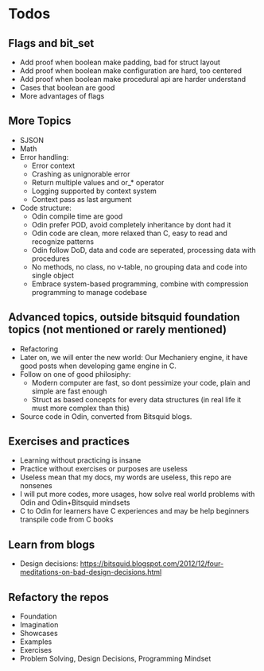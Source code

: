 # Todos

## Flags and bit_set
- Add proof when boolean make padding, bad for struct layout
- Add proof when boolean make configuration are hard, too centered
- Add proof when boolean make procedural api are harder understand
- Cases that boolean are good
- More advantages of flags


## More Topics
- SJSON
- Math
- Error handling:
    - Error context
    - Crashing as unignorable error
    - Return multiple values and or_* operator
    - Logging supported by context system
    - Context pass as last argument
- Code structure:
    - Odin compile time are good
    - Odin prefer POD, avoid completely inheritance by dont had it
    - Odin code are clean, more relaxed than C, easy to read and recognize patterns
    - Odin follow DoD, data and code are seperated, processing data with procedures
    - No methods, no class, no v-table, no grouping data and code into single object
    - Embrace system-based programming, combine with compression programming to manage codebase


## Advanced topics, outside bitsquid foundation topics (not mentioned or rarely mentioned)
- Refactoring
- Later on, we will enter the new world: Our Mechaniery engine, it have good posts when developing game engine in C.
- Follow on one of good philosiphy: 
    - Modern computer are fast, so dont pessimize your code, plain and simple are fast enough
    - Struct as based concepts for every data structures (in real life it must more complex than this)
- Source code in Odin, converted from Bitsquid blogs.


## Exercises and practices
- Learning without practicing is insane
- Practice without exercises or purposes are useless
- Useless mean that my docs, my words are useless, this repo are nonsenes
- I will put more codes, more usages, how solve real world problems with Odin and Odin+Bitsquid mindsets
- C to Odin for learners have C experiences and may be help beginners transpile code from C books


## Learn from blogs
- Design decisions: https://bitsquid.blogspot.com/2012/12/four-meditations-on-bad-design-decisions.html


## Refactory the repos
- Foundation
- Imagination
- Showcases
- Examples
- Exercises
- Problem Solving, Design Decisions, Programming Mindset